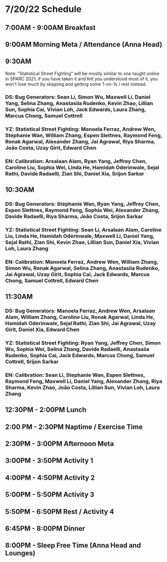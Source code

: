 # 7/20/22 Schedule

## 7:00AM - 9:00AM Breakfast
## 9:00AM Morning Meta / Attendance (Anna Head)
## 9:30AM

Note: "Statistical Street Fighting" will be mostly similar to one taught online in SPARC 2021; if you have taken it and felt you understood most of it, you won't lose much by skipping and getting some 1-on-1s / rest instead.

### DS: Bug Generators: Sean Li, Simon Wu, Maxwell Li, Daniel Yang, Selina Zhang, Anastasiia Rudenko, Kevin Zhao, Lillian Sun, Sophia Cai, Vivian Loh, Jack Edwards, Laura Zhang, Marcus Chong, Samuel Cottrell
### YZ: Statistical Street Fighting: Manoela Ferraz, Andrew Wen, Stephanie Wan, William Zhang, Espen Slettnes, Raymond Feng, Ronak Agarwal, Alexander Zhang, Jai Agrawal, Riya Sharma, João Costa, Uzay Girit, Edward Chen
### EN: Calibration: Arsalaan Alam, Ryan Yang, Jeffrey Chen, Caroline Liu, Sophia Wei, Linda He, Hamidah Oderinwale, Sejal Rathi, Davide Radaelli, Zian Shi, Daniel Xia, Srijon Sarkar
## 10:30AM
### DS: Bug Generators: Stephanie Wan, Ryan Yang, Jeffrey Chen, Espen Slettnes, Raymond Feng, Sophia Wei, Alexander Zhang, Davide Radaelli, Riya Sharma, João Costa, Srijon Sarkar
### YZ: Statistical Street Fighting: Sean Li, Arsalaan Alam, Caroline Liu, Linda He, Hamidah Oderinwale, Maxwell Li, Daniel Yang, Sejal Rathi, Zian Shi, Kevin Zhao, Lillian Sun, Daniel Xia, Vivian Loh, Laura Zhang
### EN: Calibration: Manoela Ferraz, Andrew Wen, William Zhang, Simon Wu, Ronak Agarwal, Selina Zhang, Anastasiia Rudenko, Jai Agrawal, Uzay Girit, Sophia Cai, Jack Edwards, Marcus Chong, Samuel Cottrell, Edward Chen
## 11:30AM
### DS: Bug Generators: Manoela Ferraz, Andrew Wen, Arsalaan Alam, William Zhang, Caroline Liu, Ronak Agarwal, Linda He, Hamidah Oderinwale, Sejal Rathi, Zian Shi, Jai Agrawal, Uzay Girit, Daniel Xia, Edward Chen
### YZ: Statistical Street Fighting: Ryan Yang, Jeffrey Chen, Simon Wu, Sophia Wei, Selina Zhang, Davide Radaelli, Anastasiia Rudenko, Sophia Cai, Jack Edwards, Marcus Chong, Samuel Cottrell, Srijon Sarkar
### EN: Calibration: Sean Li, Stephanie Wan, Espen Slettnes, Raymond Feng, Maxwell Li, Daniel Yang, Alexander Zhang, Riya Sharma, Kevin Zhao, João Costa, Lillian Sun, Vivian Loh, Laura Zhang

## 12:30PM - 2:00PM Lunch
## 2:00 PM - 2:30PM Naptime / Exercise Time
## 2:30PM - 3:00PM Afternoon Meta 
## 3:00PM - 3:50PM Activity 1
## 4:00PM - 4:50PM Activity 2
## 5:00PM - 5:50PM Activity 3
## 5:50PM - 6:50PM Rest / Activity 4
## 6:45PM - 8:00PM Dinner
## 8:00PM - Sleep Free Time (Anna Head and Lounges)

